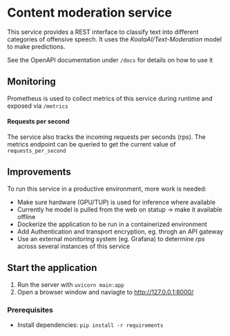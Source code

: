 # Content moderation service

This service provides a REST interface to classify text into different categories of offensive speech. It uses the *KoalaAI/Text-Moderation* model to make predictions.

See the OpenAPI documentation under `/docs` for details on how to use it

## Monitoring
Prometheus is used to collect metrics of this service during runtime and exposed via `/metrics` 

#### Requests per second
The service also tracks the incoming requests per seconds (rps). The metrics 
endpoint can be queried to get the current value of `requests_per_second`

## Improvements
To run this service in a productive environment, more work is needed:

* Make sure hardware (GPU/TUP) is used for inference where available
* Currently he model is pulled from the web on statup -> make it available offline
* Dockerize the application to be run in a containerized environment
* Add Authentication and transport encryption, eg. throgh an API gateway
* Use an external monitoring system (eg. Grafana) to determine *rps* across several instances of this service

## Start the application
1. Run the server with `uvicorn main:app`
2. Open a browser window and naviagte to <http://127.0.0.1:8000/>
### Prerequisites 
* Install dependencies: `pip install -r requirements`


